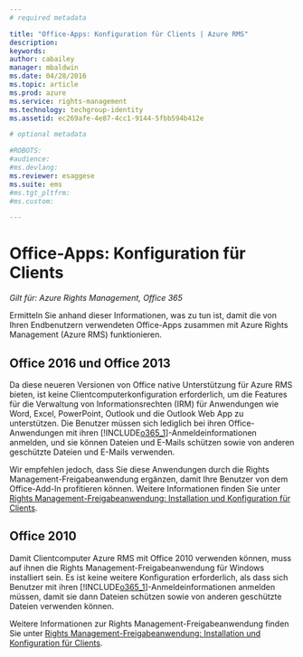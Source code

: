 ```yaml
---
# required metadata

title: "Office-Apps: Konfiguration für Clients | Azure RMS"
description:
keywords:
author: cabailey
manager: mbaldwin
ms.date: 04/28/2016
ms.topic: article
ms.prod: azure
ms.service: rights-management
ms.technology: techgroup-identity
ms.assetid: ec269afe-4e87-4cc1-9144-5fbb594b412e

# optional metadata

#ROBOTS:
#audience:
#ms.devlang:
ms.reviewer: esaggese
ms.suite: ems
#ms.tgt_pltfrm:
#ms.custom:

---
```


# Office-Apps: Konfiguration für Clients

*Gilt für: Azure Rights Management, Office 365*


Ermitteln Sie anhand dieser Informationen, was zu tun ist, damit die von Ihren Endbenutzern verwendeten Office-Apps zusammen mit Azure Rights Management (Azure RMS) funktionieren.

## Office 2016 und Office 2013
Da diese neueren Versionen von Office native Unterstützung für Azure RMS bieten, ist keine Clientcomputerkonfiguration erforderlich, um die Features für die Verwaltung von Informationsrechten (IRM) für Anwendungen wie Word, Excel, PowerPoint, Outlook und die Outlook Web App zu unterstützen. Die Benutzer müssen sich lediglich bei ihren Office-Anwendungen mit ihren [!INCLUDE[o365_1](../includes/o365_1_md.md)]-Anmeldeinformationen anmelden, und sie können Dateien und E-Mails schützen sowie von anderen geschützte Dateien und E-Mails verwenden.

Wir empfehlen jedoch, dass Sie diese Anwendungen durch die Rights Management-Freigabeanwendung ergänzen, damit Ihre Benutzer von dem Office-Add-In profitieren können. Weitere Informationen finden Sie unter [Rights Management-Freigabeanwendung: Installation und Konfiguration für Clients](configure-sharing-app.md).

## Office 2010
Damit Clientcomputer Azure RMS mit Office 2010 verwenden können, muss auf ihnen die Rights Management-Freigabeanwendung für Windows installiert sein. Es ist keine weitere Konfiguration erforderlich, als dass sich Benutzer mit ihren [!INCLUDE[o365_1](../includes/o365_1_md.md)]-Anmeldeinformationen anmelden müssen, damit sie dann Dateien schützen sowie von anderen geschützte Dateien verwenden können.

Weitere Informationen zur Rights Management-Freigabeanwendung finden Sie unter [Rights Management-Freigabeanwendung: Installation und Konfiguration für Clients](configure-sharing-app.md).



<!--HONumber=Apr16_HO4-->


